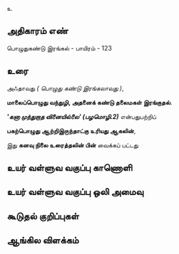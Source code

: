 உ


## அதிகாரம் எண்

பொழுதுகண்டு இரங்கல் - பாயிரம் - 123 
## உரை

அஃதாவது _( பொழுது கண்டு இரங்கலாவது )_,  

**மாலைப்பொழுது வந்துழி, அதனைக் கண்டு தலைமகள் இரங்குதல்**.  

_**'கனா முந்துறாத வினையில்லை' (பழமொழி.2)**_ என்பதுபற்றிப்  

**பகற்பொழுது ஆற்றிஇருந்தாட்கு உரியது ஆகலின்**,  

இது **கனவு நிலை உரைத்தலின் பின்** வைக்கப் பட்டது
## உயர் வள்ளுவ வகுப்பு காணொளி


## உயர் வள்ளுவ வகுப்பு ஒலி அமைவு 


## கூடுதல் குறிப்புகள்


## ஆங்கில விளக்கம்

